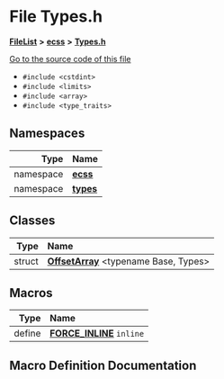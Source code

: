 

# File Types.h



[**FileList**](files.md) **>** [**ecss**](dir_194708e763cf312315c6b23555bce86f.md) **>** [**Types.h**](Types_8h.md)

[Go to the source code of this file](Types_8h_source.md)



* `#include <cstdint>`
* `#include <limits>`
* `#include <array>`
* `#include <type_traits>`













## Namespaces

| Type | Name |
| ---: | :--- |
| namespace | [**ecss**](namespaceecss.md) <br> |
| namespace | [**types**](namespaceecss_1_1types.md) <br> |


## Classes

| Type | Name |
| ---: | :--- |
| struct | [**OffsetArray**](structecss_1_1types_1_1OffsetArray.md) &lt;typename Base, Types&gt;<br> |

















































## Macros

| Type | Name |
| ---: | :--- |
| define  | [**FORCE\_INLINE**](Types_8h.md#define-force_inline)  `inline`<br> |

## Macro Definition Documentation





### define FORCE\_INLINE 

```C++
#define FORCE_INLINE `inline`
```




<hr>

------------------------------
The documentation for this class was generated from the following file `ecss/Types.h`

